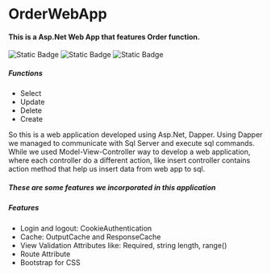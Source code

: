 # OrderWebApp
 <h4>This is a Asp.Net Web App that features Order function.</h4>
<img alt="Static Badge" src="https://img.shields.io/badge/C%23-blue?style=for-the-badge&logo=C%23">
<img alt="Static Badge" src="https://img.shields.io/badge/Asp.Net-purple?style=for-the-badge&logo=.net">
<img alt="Static Badge" src="https://img.shields.io/badge/Dapper-green?style=for-the-badge">



 <h5>Functions</h5>
 <ul>
  <li>Select</li>
  <li>Update</li>
  <li>Delete</li>
  <li>Create</li>
 </ul>

 <p>So this is a web application developed using Asp.Net, Dapper. Using Dapper we managed to communicate with Sql Server and execute sql commands. While we used Model-View-Controller way to develop a web application, where each controller do a different action, like insert controller contains action method that help us insert data from web app to sql.</p>


<h5>These are some features we incorporated in this application</h5>
<h5>Features</h5>
 <ul>
  <li>Login and logout: CookieAuthentication</li>
  <li>Cache: OutputCache and ResponseCache</li>
  <li>View Validation Attributes like: Required, string length, range()</li>
  <li>Route Attribute</li>
  <li>Bootstrap for CSS</li>
 </ul>
